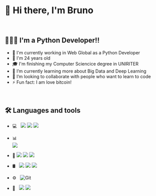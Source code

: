 # 👋 Hi there, I'm  Bruno

<br/>

##  👨🏻‍💻 I'm a Python Developer!!
- 🔭 I'm currently working in Web Global as a Python Developer
- 🎂 I'm 24 years old 
- 🎓 I'm finishing my Computer Sciencice degree in UNIRITER
- 🌱 I’m currently learning more about Big Data and Deep Learning
- 👯 I’m looking to collaborate with people who want to learn to code
- ⚡ Fun fact: I am love bitcoin!

<br/>

## 🛠 Languages and tools 
   
- 💻 &nbsp;
  ![](https://img.shields.io/badge/Python-3776AB??style=flat&logo=python&logoColor=white)
  ![](https://img.shields.io/badge/JavaScript-323330?style=flat&logo=javascript&logoColor=F7DF1E)
  ![](https://img.shields.io/badge/R-276DC3?style=flat&logo=r&logoColor=white)
  
- 📊 &nbsp;   
  ![](https://img.shields.io/badge/Microsoft_Excel-217346?style=style=flat&logo=microsoft-excel&logoColor=white)
  
- 🤖
  ![](https://img.shields.io/badge/-ScikitLearn-333333?style=flat&logo=scikit-learn)
  ![](https://img.shields.io/badge/ScikitLearn-FF6F00?style=flat&logo=scikitlearn&logoColor=white)
  ![](https://img.shields.io/badge/TensorFlow-FF6F00?style=flat&logo=tensorflow&logoColor=white)
  
- 🛢 &nbsp; 
  ![](https://img.shields.io/badge/PostgreSQL-316192?style=flat&logo=postgresql&logoColor=white)
  ![](https://img.shields.io/badge/Elastic_Search-005571?style=flat&logo=elasticsearch&logoColor=white)
  ![](https://img.shields.io/badge/Neo4j-018bff?style=flat&logo=neo4j&logoColor=white)
  
- ⚙️ &nbsp;
  ![Git](https://img.shields.io/badge/GIT-E44C30?style=flat&logo=git&logoColor=white)
- 🔧 &nbsp;
  ![](https://img.shields.io/badge/Arduino-00979D?style=flat&logo=Arduino&logoColor=white)
  ![](https://img.shields.io/badge/Raspberry%20Pi-A22846?style=flat&logo=Raspberry%20Pi&logoColor=white)

<!--
**FingerBruno/FingerBruno** is a ✨ _special_ ✨ repository because its `README.md` (this file) appears on your GitHub profile.

